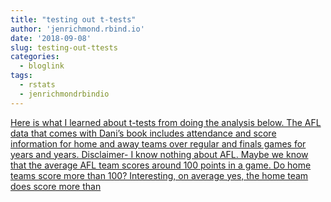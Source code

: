 ```yaml
---
title: "testing out t-tests"
author: 'jenrichmond.rbind.io'
date: '2018-09-08'
slug: testing-out-ttests
categories:
  - bloglink
tags:
  - rstats
  - jenrichmondrbindio
---
```


[Here is what I learned about t-tests from doing the analysis below. The AFL data that comes with Dani’s book includes attendance and score information for home and away teams over regular and finals games for years and years. Disclaimer- I know nothing about AFL. Maybe we know that the average AFL team scores around 100 points in a game. Do home teams score more than 100? Interesting, on average yes, the home team does score more than<i class="fas fa-external-link-alt"></i>](http://jenrichmond.rbind.io/post/testing-out-t-tests/)

